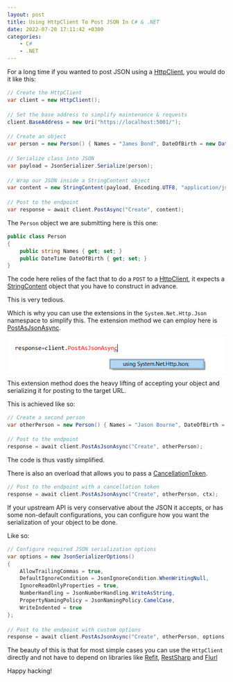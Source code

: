 ```yaml
---
layout: post
title: Using HttpClient To Post JSON In C# & .NET
date: 2022-07-20 17:11:42 +0300
categories:
    - C#
    - .NET
---
```

For a long time if you wanted to post JSON using a [HttpClient](https://docs.microsoft.com/en-us/dotnet/api/system.net.http.httpclient?view=net-6.0), you would do it like this:

```csharp
// Create the HttpClient
var client = new HttpClient();

// Set the base address to simplify maintenance & requests
client.BaseAddress = new Uri("https://localhost:5001/");

// Create an object
var person = new Person() { Names = "James Bond", DateOfBirth = new DateTime(1990, 1, 1) };

// Serialize class into JSON
var payload = JsonSerializer.Serialize(person);

// Wrap our JSON inside a StringContent object
var content = new StringContent(payload, Encoding.UTF8, "application/json")

// Post to the endpoint
var response = await client.PostAsync("Create", content);
```

The `Person` object we are submitting here is this one:

```csharp
public class Person
{
    public string Names { get; set; }
    public DateTime DateOfBirth { get; set; }
}
```

The code here relies of the fact that to do a `POST` to a [HttpClient](https://docs.microsoft.com/en-us/dotnet/api/system.net.http.httpclient?view=net-6.0), it expects a [StringContent](https://docs.microsoft.com/en-us/dotnet/api/system.net.http.stringcontent?view=net-6.0) object that you have to construct in advance.

This is very tedious.

Which is why you can use the extensions in the `System.Net.Http.Json` namespace to simplify this. The extension method we can employ here is [PostAsJsonAsync](https://docs.microsoft.com/en-us/dotnet/api/system.net.http.json.httpclientjsonextensions.postasjsonasync?view=net-6.0).

![](../images/2022/08/HttpClientJson.png)

This extension method does the heavy lifting of accepting your object and serializing it for posting to the target URL.

This is achieved like so:

```csharp
// Create a second person
var otherPerson = new Person() { Names = "Jason Bourne", DateOfBirth = new DateTime(2000, 1, 1) };

// Post to the endpoint
response = await client.PostAsJsonAsync("Create", otherPerson);
```

The code is thus vastly simplified.

There is also an overload that allows you to pass a [CancellationToken](https://docs.microsoft.com/en-us/dotnet/api/system.threading.cancellationtoken?view=net-6.0).

```csharp
// Post to the endpoint with a cancellation token
response = await client.PostAsJsonAsync("Create", otherPerson, ctx);
```

If your upstream API is very conservative about the JSON it accepts, or has some non-default configurations, you can configure how you want the serialization of your object to be done.

Like so:

```csharp
// Configure required JSON serialization options
var options = new JsonSerializerOptions()
{
    AllowTrailingCommas = true,
    DefaultIgnoreCondition = JsonIgnoreCondition.WhenWritingNull,
    IgnoreReadOnlyProperties = true,
    NumberHandling = JsonNumberHandling.WriteAsString,
    PropertyNamingPolicy = JsonNamingPolicy.CamelCase,
    WriteIndented = true
};

// Post to the endpoint with custom options
response = await client.PostAsJsonAsync("Create", otherPerson, options);
```

The beauty of this is that for most simple cases you can use the `HttpClient` directly and not have to depend on libraries like [Refit](https://github.com/reactiveui/refit), [RestSharp](https://restsharp.dev/) and [Flurl](https://flurl.dev/)

Happy hacking!